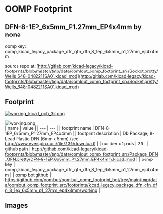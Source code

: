 # OOMP Footprint  
## DFN-8-1EP_6x5mm_P1.27mm_EP4x4mm  by none  
  
oomp key: oomp_kicad_legacy_package_dfn_qfn_dfn_8_1ep_6x5mm_p1_27mm_ep4x4mm  
  
source repo at: [http://gitlab.com/kicad-legacy/kicad-footprints/blob/master/tmp/data/oomlout_oomp_footprint_src/Socket.pretty/Wells_648-0482211SA01.kicad_mod](http://gitlab.com/kicad-legacy/kicad-footprints/blob/master/tmp/data/oomlout_oomp_footprint_src/Socket.pretty/Wells_648-0482211SA01.kicad_mod)  
## Footprint  
  
[![working_kicad_pcb_3d.png](working_kicad_pcb_3d_600.png)](working_kicad_pcb_3d.png)  
  
[![working.png](working_600.png)](working.png)  
| name | value | 
| --- | --- | 
| footprint name | DFN-8-1EP_6x5mm_P1.27mm_EP4x4mm | 
| footprint description | DD Package; 8-Lead Plastic DFN (6mm x 5mm) (see http://www.everspin.com/file/236/download) | 
| number of pads | 25 | 
| github path | http://github.com/kicad-legacy/kicad-footprints/blob/master/tmp/data/oomlout_oomp_footprint_src/Package_DFN_QFN.pretty/DFN-8-1EP_6x5mm_P1.27mm_EP4x4mm.kicad_mod | 
| oomp key | oomp_kicad_legacy_package_dfn_qfn_dfn_8_1ep_6x5mm_p1_27mm_ep4x4mm | 
| oomp bot github | https://github.com/oomlout/oomlout_oomp_footprint_bot/tree/main/tmp/data/oomlout_oomp_footprint_src/footprints/kicad_legacy_package_dfn_qfn_dfn_8_1ep_6x5mm_p1_27mm_ep4x4mm/working | 
## Images  
